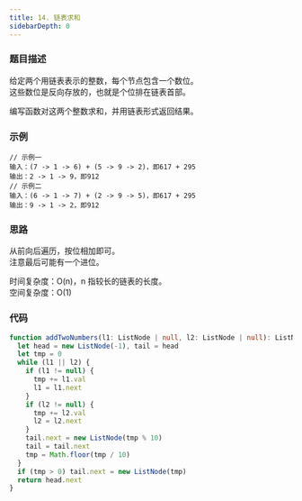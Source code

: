```yaml
---
title: 14. 链表求和
sidebarDepth: 0
---
```


### 题目描述

给定两个用链表表示的整数，每个节点包含一个数位。  
这些数位是反向存放的，也就是个位排在链表首部。

编写函数对这两个整数求和，并用链表形式返回结果。


### 示例

```
// 示例一
输入：(7 -> 1 -> 6) + (5 -> 9 -> 2)，即617 + 295
输出：2 -> 1 -> 9，即912
// 示例二
输入：(6 -> 1 -> 7) + (2 -> 9 -> 5)，即617 + 295
输出：9 -> 1 -> 2，即912
```


### 思路

从前向后遍历，按位相加即可。  
注意最后可能有一个进位。

时间复杂度：O(n)，n 指较长的链表的长度。  
空间复杂度：O(1)


### 代码

```ts
function addTwoNumbers(l1: ListNode | null, l2: ListNode | null): ListNode | null {
  let head = new ListNode(-1), tail = head
  let tmp = 0
  while (l1 || l2) {
    if (l1 != null) {
      tmp += l1.val
      l1 = l1.next
    }
    if (l2 != null) {
      tmp += l2.val
      l2 = l2.next
    }
    tail.next = new ListNode(tmp % 10)
    tail = tail.next
    tmp = Math.floor(tmp / 10)
  }
  if (tmp > 0) tail.next = new ListNode(tmp)
  return head.next
}
```

